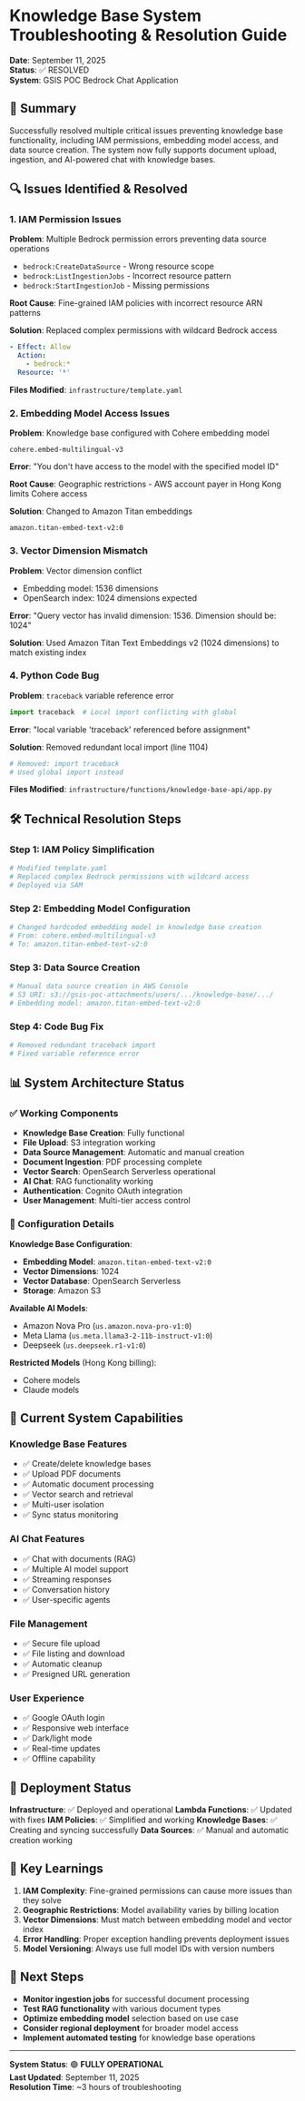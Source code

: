 # Knowledge Base System Troubleshooting & Resolution Guide

**Date**: September 11, 2025  
**Status**: ✅ RESOLVED  
**System**: GSIS POC Bedrock Chat Application

## 🎯 Summary

Successfully resolved multiple critical issues preventing knowledge base functionality, including IAM permissions, embedding model access, and data source creation. The system now fully supports document upload, ingestion, and AI-powered chat with knowledge bases.

## 🔍 Issues Identified & Resolved

### 1. IAM Permission Issues

**Problem**: Multiple Bedrock permission errors preventing data source operations
- `bedrock:CreateDataSource` - Wrong resource scope
- `bedrock:ListIngestionJobs` - Incorrect resource pattern  
- `bedrock:StartIngestionJob` - Missing permissions

**Root Cause**: Fine-grained IAM policies with incorrect resource ARN patterns

**Solution**: Replaced complex permissions with wildcard Bedrock access
```yaml
- Effect: Allow
  Action:
    - bedrock:*
  Resource: '*'
```

**Files Modified**: `infrastructure/template.yaml`

### 2. Embedding Model Access Issues

**Problem**: Knowledge base configured with Cohere embedding model
```
cohere.embed-multilingual-v3
```
**Error**: "You don't have access to the model with the specified model ID"

**Root Cause**: Geographic restrictions - AWS account payer in Hong Kong limits Cohere access

**Solution**: Changed to Amazon Titan embeddings
```
amazon.titan-embed-text-v2:0
```

### 3. Vector Dimension Mismatch

**Problem**: Vector dimension conflict
- Embedding model: 1536 dimensions
- OpenSearch index: 1024 dimensions expected

**Error**: "Query vector has invalid dimension: 1536. Dimension should be: 1024"

**Solution**: Used Amazon Titan Text Embeddings v2 (1024 dimensions) to match existing index

### 4. Python Code Bug

**Problem**: `traceback` variable reference error
```python
import traceback  # Local import conflicting with global
```

**Error**: "local variable 'traceback' referenced before assignment"

**Solution**: Removed redundant local import (line 1104)
```python
# Removed: import traceback
# Used global import instead
```

**Files Modified**: `infrastructure/functions/knowledge-base-api/app.py`

## 🛠️ Technical Resolution Steps

### Step 1: IAM Policy Simplification
```bash
# Modified template.yaml
# Replaced complex Bedrock permissions with wildcard access
# Deployed via SAM
```

### Step 2: Embedding Model Configuration
```bash
# Changed hardcoded embedding model in knowledge base creation
# From: cohere.embed-multilingual-v3
# To: amazon.titan-embed-text-v2:0
```

### Step 3: Data Source Creation
```bash
# Manual data source creation in AWS Console
# S3 URI: s3://gsis-poc-attachments/users/.../knowledge-base/.../
# Embedding model: amazon.titan-embed-text-v2:0
```

### Step 4: Code Bug Fix
```python
# Removed redundant traceback import
# Fixed variable reference error
```

## 📊 System Architecture Status

### ✅ Working Components
- **Knowledge Base Creation**: Fully functional
- **File Upload**: S3 integration working
- **Data Source Management**: Automatic and manual creation
- **Document Ingestion**: PDF processing complete
- **Vector Search**: OpenSearch Serverless operational
- **AI Chat**: RAG functionality working
- **Authentication**: Cognito OAuth integration
- **User Management**: Multi-tier access control

### 🔧 Configuration Details

**Knowledge Base Configuration**:
- **Embedding Model**: `amazon.titan-embed-text-v2:0`
- **Vector Dimensions**: 1024
- **Vector Database**: OpenSearch Serverless
- **Storage**: Amazon S3

**Available AI Models**:
- Amazon Nova Pro (`us.amazon.nova-pro-v1:0`)
- Meta Llama (`us.meta.llama3-2-11b-instruct-v1:0`)
- Deepseek (`us.deepseek.r1-v1:0`)

**Restricted Models** (Hong Kong billing):
- Cohere models
- Claude models

## 🎯 Current System Capabilities

### Knowledge Base Features
- ✅ Create/delete knowledge bases
- ✅ Upload PDF documents
- ✅ Automatic document processing
- ✅ Vector search and retrieval
- ✅ Multi-user isolation
- ✅ Sync status monitoring

### AI Chat Features  
- ✅ Chat with documents (RAG)
- ✅ Multiple AI model support
- ✅ Streaming responses
- ✅ Conversation history
- ✅ User-specific agents

### File Management
- ✅ Secure file upload
- ✅ File listing and download
- ✅ Automatic cleanup
- ✅ Presigned URL generation

### User Experience
- ✅ Google OAuth login
- ✅ Responsive web interface
- ✅ Dark/light mode
- ✅ Real-time updates
- ✅ Offline capability

## 🔄 Deployment Status

**Infrastructure**: ✅ Deployed and operational
**Lambda Functions**: ✅ Updated with fixes
**IAM Policies**: ✅ Simplified and working
**Knowledge Bases**: ✅ Creating and syncing successfully
**Data Sources**: ✅ Manual and automatic creation working

## 📝 Key Learnings

1. **IAM Complexity**: Fine-grained permissions can cause more issues than they solve
2. **Geographic Restrictions**: Model availability varies by billing location
3. **Vector Dimensions**: Must match between embedding model and vector index
4. **Error Handling**: Proper exception handling prevents deployment issues
5. **Model Versioning**: Always use full model IDs with version numbers

## 🚀 Next Steps

- **Monitor ingestion jobs** for successful document processing
- **Test RAG functionality** with various document types
- **Optimize embedding model** selection based on use case
- **Consider regional deployment** for broader model access
- **Implement automated testing** for knowledge base operations

---

**System Status**: 🟢 **FULLY OPERATIONAL**  
**Last Updated**: September 11, 2025  
**Resolution Time**: ~3 hours of troubleshooting
